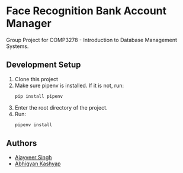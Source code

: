 # Face Recognition Bank Account Manager

Group Project for COMP3278 - Introduction to Database Management Systems.
## Development Setup

1. Clone this project
2. Make sure pipenv is installed. If it is not, run:
    ```bash
    pip install pipenv
    ```
3. Enter the root directory of the project.
4. Run:
    ```bash
    pipenv install
    ```
## Authors

- [Ajayveer Singh](https://github.com/Quacktillius)
- [Abhigyan Kashyap](https://github.com/Kash1405)